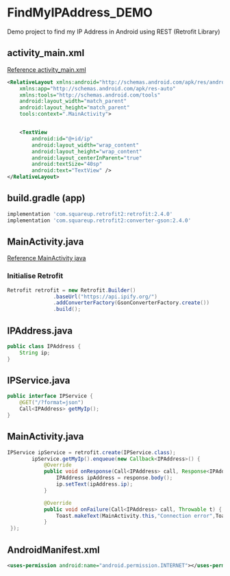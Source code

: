 # FindMyIPAddress_DEMO

Demo project to find my IP Address in Android using REST (Retrofit Library)

## activity_main.xml 

[Reference activity_main.xml](https://github.com/iamvickyav/FindMyIPAddress_DEMO/blob/master/app/src/main/res/layout/activity_main.xml)

```xml
<RelativeLayout xmlns:android="http://schemas.android.com/apk/res/android"
    xmlns:app="http://schemas.android.com/apk/res-auto"
    xmlns:tools="http://schemas.android.com/tools"
    android:layout_width="match_parent"
    android:layout_height="match_parent"
    tools:context=".MainActivity">


    <TextView
        android:id="@+id/ip"
        android:layout_width="wrap_content"
        android:layout_height="wrap_content"
        android:layout_centerInParent="true"
        android:textSize="40sp"
        android:text="TextView" />
</RelativeLayout>
 ```
 
 
## build.gradle (app)

```gradle
implementation 'com.squareup.retrofit2:retrofit:2.4.0'
implementation 'com.squareup.retrofit2:converter-gson:2.4.0'
```

 
## MainActivity.java
 
[Reference MainActivity java](https://github.com/iamvickyav/FindMyIPAddress_DEMO/blob/master/app/src/main/java/com/iamvickyav/jarvis/ipaddress/MainActivity.java)
 
### Initialise Retrofit
 
 ```java
Retrofit retrofit = new Retrofit.Builder()
                .baseUrl("https://api.ipify.org/")
                .addConverterFactory(GsonConverterFactory.create())
                .build();
 ```
 
## IPAddress.java
  
```java
public class IPAddress {
    String ip;
}
```
  
## IPService.java

```java
public interface IPService {
    @GET("/?format=json")
    Call<IPAddress> getMyIp();
}
```

## MainActivity.java

```java
IPService ipService = retrofit.create(IPService.class);
        ipService.getMyIp().enqueue(new Callback<IPAddress>() {
            @Override
            public void onResponse(Call<IPAddress> call, Response<IPAddress> response) {
                IPAddress ipAddress = response.body();
                ip.setText(ipAddress.ip);
            }

            @Override
            public void onFailure(Call<IPAddress> call, Throwable t) {
                Toast.makeText(MainActivity.this,"Connection error",Toast.LENGTH_SHORT).show();
            }
 });
```

## AndroidManifest.xml
```xml
<uses-permission android:name="android.permission.INTERNET"></uses-permission>
```
